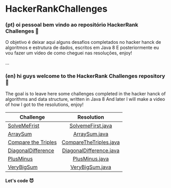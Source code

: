 # HackerRankChallenges

### (pt) oi pessoal bem vindo ao repositório HackerRank Challenges :tada:
 O objetivo é deixar aqui alguns desafios completados no hacker hanck de algoritmos e estrutura de dados, escritos em Java 8
 E posteriormente eu vou fazer um vídeo de como cheguei nas resoluções, enjoy!
 
 ...
 
### (en) hi guys welcome to the HackerRank Challenges repository :tada:
 The goal is to leave here some challenges completed in the hacker hanck of algorithms and data structure, written in Java 8
 And later I will make a video of how I got to the resolutions, enjoy!
 
 
 | Challenge     | Resolution      
| ------------- |:-------------:| 
| [SolveMeFrist](https://www.hackerrank.com/challenges/simple-array-sum/problem)     | [SolvemeFirst.java](https://github.com/anabneri/HackerHankChallenges/blob/master/src/com/br/algoritmos/basic/SolveMeFirst.java)| 
|  [ArraySum](https://www.hackerrank.com/challenges/simple-array-sum/problem)        | [ArraySum.java](https://github.com/anabneri/HackerHankChallenges/blob/master/src/com/br/algoritmos/basic/ArraySum.java)|  
|  [Compare the Triples](https://www.hackerrank.com/challenges/compare-the-triplets/problem?h_r=next-challenge&h_v=zen)| [CompareTheTriples.java](https://github.com/anabneri/HackerHankChallenges/blob/master/src/com/br/algoritmos/basic/CompareTheTriples.java) |  
| [DiagonalDifference](https://www.hackerrank.com/challenges/diagonal-difference/problem)  | [DiagonalDifference.java](https://github.com/anabneri/HackerHankChallenges/blob/master/src/com/br/algoritmos/basic/DiagonalDifference.java)| 
| [PlusMinus](https://www.hackerrank.com/challenges/plus-minus/problem)  | [PlusMinus.java](https://github.com/anabneri/HackerHankChallenges/blob/master/src/com/br/algoritmos/basic/PlusMinus.java)| 
| [VeryBigSum](https://www.hackerrank.com/challenges/a-very-big-sum/problem)  | [VeryBigSum.java](https://github.com/anabneri/HackerHankChallenges/blob/master/src/com/br/algoritmos/basic/VeryBigSum.java)| 



#### Let's code :smiling_imp:	


